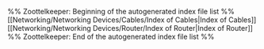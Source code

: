 %% Zoottelkeeper: Beginning of the autogenerated index file list  %%
 [[Networking/Networking Devices/Cables/Index of Cables|Index of Cables]]
 [[Networking/Networking Devices/Router/Index of Router|Index of Router]]
%% Zoottelkeeper: End of the autogenerated index file list  %%
